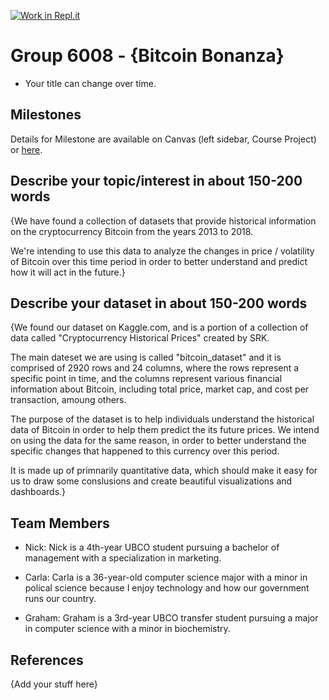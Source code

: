 [![Work in Repl.it](https://classroom.github.com/assets/work-in-replit-14baed9a392b3a25080506f3b7b6d57f295ec2978f6f33ec97e36a161684cbe9.svg)](https://classroom.github.com/online_ide?assignment_repo_id=311496&assignment_repo_type=GroupAssignmentRepo)
# Group 6008 - {Bitcoin Bonanza}

- Your title can change over time.

## Milestones

Details for Milestone are available on Canvas (left sidebar, Course Project) or [here](https://firas.moosvi.com/courses/data301/project/milestone01.html).

## Describe your topic/interest in about 150-200 words

{We have found a collection of datasets that provide historical information on the cryptocurrency Bitcoin from the years 2013 to 2018.

We're intending to use this data to analyze the changes in price / volatility of Bitcoin over this time period in order to better understand and predict how it will act in the future.}

## Describe your dataset in about 150-200 words

{We found our dataset on Kaggle.com, and is a portion of a collection of data called "Cryptocurrency Historical Prices" created by SRK.

The main dateset we are using is called "bitcoin_dataset" and it is comprised of 2920 rows and 24 columns, where the rows represent a specific point in time, and the columns represent various financial information about Bitcoin, including total price, market cap, and cost per transaction, amoung others.

The purpose of the dataset is to help individuals understand the historical data of Bitcoin in order to help them predict the its future prices. We intend on using the data for the same reason, in order to better understand the specific changes that happened to this currency over this period.

It is made up of primnarily quantitative data, which should make it easy for us to draw some conslusions and create beautiful visualizations and dashboards.}

## Team Members

- Nick: Nick is a 4th-year UBCO student pursuing a bachelor of management with a specialization in marketing.

- Carla: Carla is a 36-year-old computer science major with a minor in polical science because I enjoy technology and how our government runs our country.

- Graham: Graham is a 3rd-year UBCO transfer student pursuing a major in computer science with a minor in biochemistry.

## References

{Add your stuff here}
